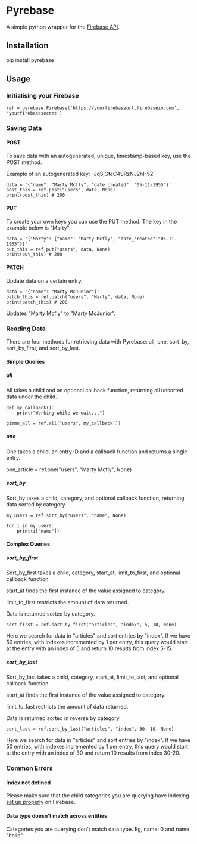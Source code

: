 # Pyrebase

A simple python wrapper for the [Firebase API](https://www.firebase.com/docs/rest/guide/).

## Installation

pip install pyrebase

## Usage

### Initialising your Firebase

```
ref = pyrebase.Firebase('https://yourfirebaseurl.firebaseio.com', 'yourfirebasesecret')
```

### Saving Data

#### POST

To save data with an autogenerated, unique, timestamp-based key, use the POST method.

Example of an autogenerated key: -JqSjGteC4SRzNJ2hH52

```
data = '{"name": "Marty Mcfly", "date_created": "05-11-1955"}'
post_this = ref.post("users", data, None)
print(post_this) # 200
```

#### PUT

To create your own keys you can use the PUT method. The key in the example below is "Marty".

```
data = '{"Marty": {"name": "Marty Mcfly", "date_created":"05-11-1955"}}'
put_this = ref.put("users", data, None)
print(put_this) # 200
```

#### PATCH

Update data on a certain entry.

```
data = '{"name": "Marty McJunior"}'
patch_this = ref.patch("users", "Marty", data, None)
print(patch_this) # 200
```
Updates "Marty Mcfly" to "Marty McJunior".

### Reading Data

There are four methods for retrieving data with Pyrebase: all, one, sort_by, sort_by_first, and sort_by_last.

#### Simple Queries

##### all

All takes a child and an optional callback function, returning all unsorted data under the child.

```
def my_callback():
    print("Working while we wait...")

gimme_all = ref.all("users", my_callback())
```

##### one

One takes a child, an entry ID and a callback function and returns a single entry.

one_article = ref.one("users", "Marty Mcfly", None)


##### sort_by

Sort_by takes a child, category, and optional callback function, returning data sorted by category.

```
my_users = ref.sort_by("users", "name", None)

for i in my_users:
    print(i["name"])
```

#### Complex Queries

##### sort_by_first

Sort_by_first takes a child, category, start_at, limit_to_first, and optional callback function.

start_at finds the first instance of the value assigned to category.

limit_to_first restricts the amount of data returned.

Data is returned sorted by category.

```
sort_first = ref.sort_by_first("articles", "index", 5, 10, None)
```
Here we search for data in "articles" and sort entries by "index". If we have 50 entries, with indexes incremented
by 1 per entry, this query would start at the entry with an index of 5 and return 10 results from index 5-15.

##### sort_by_last

Sort_by_last takes a child, category, start_at, limit_to_last, and optional callback function.

start_at finds the first instance of the value assigned to category.

limit_to_last restricts the amount of data returned.

Data is returned sorted in reverse by category.

```
sort_last = ref.sort_by_last("articles", "index", 30, 10, None)
```
Here we search for data in "articles" and sort entries by "index". If we have 50 entries, with indexes incremented
by 1 per entry, this query would start at the entry with an index of 30 and return 10 results from index 30-20.

### Common Errors

#### Index not defined

Please make sure that the child categories you are querying have indexing
[set up properly](https://www.firebase.com/docs/security/guide/indexing-data.html) on Firebase.

#### Data type doesn't match across entities

Categories you are querying don't match data type. Eg, name: 0 and name: "hello".